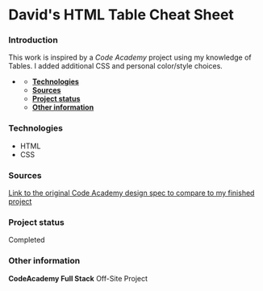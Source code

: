 # **David's HTML Table Cheat Sheet**

### **Introduction**
This work is inspired by a *Code Academy* project using my knowledge of Tables. I added additional CSS and personal color/style choices.
- [](#)

    - [**Technologies**](#technologies)
    - [**Sources**](#sources)
    - [**Project status**](#project-status)
    - [**Other information**](#other-information)

### **Technologies**

- HTML
- CSS
  
### **Sources**
[Link to the original Code Academy design spec to compare to my finished project](https://content.codecademy.com/PRO/independent-practice-projects/html-css-cheat-sheet/example/index.html)

  
### **Project status**
Completed

### **Other information**
**CodeAcademy Full Stack** Off-Site Project
